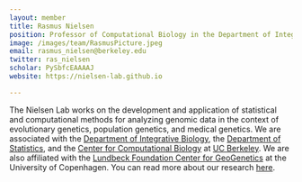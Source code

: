 ```yaml
---
layout: member
title: Rasmus Nielsen
position: Professor of Computational Biology in the Department of Integrative Biology and the Department of Statistics
image: /images/team/RasmusPicture.jpeg
email: rasmus_nielsen@berkeley.edu
twitter: ras_nielsen
scholar: PySbfcEAAAAJ
website: https://nielsen-lab.github.io

---
```


The Nielsen Lab works on the development and application of statistical and computational methods for   analyzing genomic data in the context of  evolutionary genetics, population genetics, and medical genetics. We are associated with the	 <a href="https://ib.berkeley.edu">Department of Integrative Biology</a>, 	  the <a href="https://statistics.berkeley.edu">Department of Statistics</a>, and the 		   <a href="https://ccb.berkeley.edu">Center 		  for Computational Biology</a> at <a href="https://www.berkeley.edu">UC Berkeley</a>.		   We are also affiliated with the <a href="https://globe.ku.dk/research/lundbeck-foundation-geogenetics-centre/">Lundbeck Foundation Center for GeoGenetics</a> at the University of Copenhagen. 		   You can read more about our research <a href="/projects/">here</a>.
